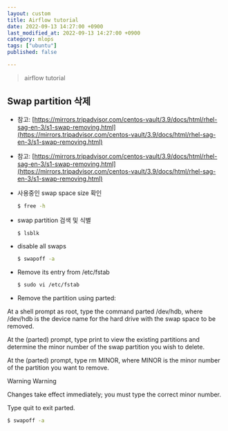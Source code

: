 ```yaml
---
layout: custom
title: Airflow tutorial
date: 2022-09-13 14:27:00 +0900
last_modified_at: 2022-09-13 14:27:00 +0900
category: mlops
tags: ["ubuntu"]
published: false

---
```

> airflow tutorial

## Swap partition 삭제

- 참고: [https://mirrors.tripadvisor.com/centos-vault/3.9/docs/html/rhel-sag-en-3/s1-swap-removing.html](https://mirrors.tripadvisor.com/centos-vault/3.9/docs/html/rhel-sag-en-3/s1-swap-removing.html)
- 참고: [https://mirrors.tripadvisor.com/centos-vault/3.9/docs/html/rhel-sag-en-3/s1-swap-removing.html](https://mirrors.tripadvisor.com/centos-vault/3.9/docs/html/rhel-sag-en-3/s1-swap-removing.html)

- 사용중인 swap space size 확인
  ```bash
  $ free -h
  ```

- swap partition 검색 및 식별
  ```bash
  $ lsblk
  ```

- disable all swaps
  ```bash
  $ swapoff -a
  ```

- Remove its entry from /etc/fstab
  ```bash
  $ sudo vi /etc/fstab
  ```

- Remove the partition using parted:

At a shell prompt as root, type the command parted /dev/hdb, where /dev/hdb is the device name for the hard drive with the swap space to be removed.

At the (parted) prompt, type print to view the existing partitions and determine the minor number of the swap partition you wish to delete.

At the (parted) prompt, type rm MINOR, where MINOR is the minor number of the partition you want to remove.

Warning	Warning
 	
Changes take effect immediately; you must type the correct minor number.

Type quit to exit parted.


  ```bash
  $ swapoff -a
  ```